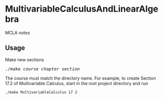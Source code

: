 # MultivariableCalculusAndLinearAlgebra
MCLA notes


## Usage

Make new sections
<pre>
./make <em>course</em> <em>chapter</em> <em>section</em>
</pre>

The course must match the directory name. For example, to create Section 17.2 of Multivariable Calculus, start in the root project directory and run
```
./make MultivariableCalculus 17 2
```